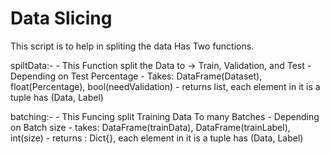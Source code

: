 # Data Slicing
This script is to help in spliting the data
Has Two functions.

spiltData:-
    - This Function split the Data to -> Train, Validation, and Test
    - Depending on Test Percentage
    - Takes: DataFrame(Dataset), float(Percentage), bool(needValidation)
    - returns list, each element in it is a tuple has (Data, Label)

batching:-
    - This Funcing split Training Data To many Batches
    - Depending on Batch size
    - takes: DataFrame(trainData), DataFrame(trainLabel), int(size)
    - returns : Dict{}, each element in it is a tuple has (Data, Label)


